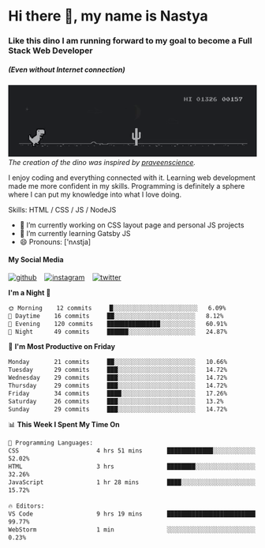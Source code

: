 # Hi there 👋, my name is Nastya
### Like this dino I am running forward to my goal to become a Full Stack Web Developer
##### (Even without Internet connection)
[//]: # (Here may be a photo)

![Dino](https://raw.githubusercontent.com/nastyacodes/nastyacodes/master/images/dino.gif)  
*The creation of the dino was inspired by [praveenscience](https://github.com/praveenscience).*  

I enjoy coding and everything connected with it.
Learning web development made me more confident in my skills.
Programming is definitely a sphere where I can put my knowledge into what I love doing.

Skills: HTML  / CSS / JS / NodeJS

- 🔭 I’m currently working on CSS layout page and personal JS projects
- 🌱 I’m currently learning Gatsby JS 
- 😄 Pronouns: ['nʌstja] 

#### My Social Media
[<img src='images\social-media\github.ico' alt='github' height='50'>](https://github.com/nastyacodes) &nbsp;&nbsp; [<img src='images\social-media\instagram.ico' alt='instagram' height='50'>](https://www.instagram.com/nastyacodes/) &nbsp;&nbsp; [<img src='images\social-media\twitter.ico' alt='twitter' height='50'>](https://twitter.com/nastyacodes)  

<!--START_SECTION:waka-->
**I'm a Night 🦉** 

```text
🌞 Morning    12 commits     █░░░░░░░░░░░░░░░░░░░░░░░░   6.09% 
🌆 Daytime    16 commits     ██░░░░░░░░░░░░░░░░░░░░░░░   8.12% 
🌃 Evening    120 commits    ███████████████░░░░░░░░░░   60.91% 
🌙 Night      49 commits     ██████░░░░░░░░░░░░░░░░░░░   24.87%

```
📅 **I'm Most Productive on Friday** 

```text
Monday       21 commits     ██░░░░░░░░░░░░░░░░░░░░░░░   10.66% 
Tuesday      29 commits     ███░░░░░░░░░░░░░░░░░░░░░░   14.72% 
Wednesday    29 commits     ███░░░░░░░░░░░░░░░░░░░░░░   14.72% 
Thursday     29 commits     ███░░░░░░░░░░░░░░░░░░░░░░   14.72% 
Friday       34 commits     ████░░░░░░░░░░░░░░░░░░░░░   17.26% 
Saturday     26 commits     ███░░░░░░░░░░░░░░░░░░░░░░   13.2% 
Sunday       29 commits     ███░░░░░░░░░░░░░░░░░░░░░░   14.72%

```


📊 **This Week I Spent My Time On** 

```text
💬 Programming Languages: 
CSS                      4 hrs 51 mins       █████████████░░░░░░░░░░░░   52.02% 
HTML                     3 hrs               ████████░░░░░░░░░░░░░░░░░   32.26% 
JavaScript               1 hr 28 mins        ████░░░░░░░░░░░░░░░░░░░░░   15.72%

🔥 Editors: 
VS Code                  9 hrs 19 mins       █████████████████████████   99.77% 
WebStorm                 1 min               ░░░░░░░░░░░░░░░░░░░░░░░░░   0.23%

```


<!--END_SECTION:waka-->

<!-- [![Top Langs](https://github-readme-stats.vercel.app/api/top-langs/?username=nastyacodes&layout=compact)](https://github.com/anuraghazra/github-readme-stats)

[![willianrod's wakatime stats](https://github-readme-stats.vercel.app/api/wakatime?username=nastyacodes&layout=compact)](https://github.com/anuraghazra/github-readme-stats) -->
